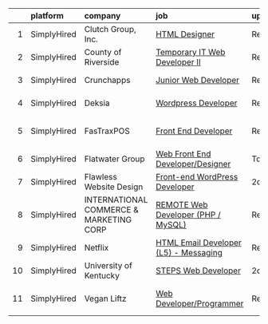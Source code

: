 

|    | platform    | company                                 | job                                                                                                                                                | update_time   | location                  |
|---:|:------------|:----------------------------------------|:---------------------------------------------------------------------------------------------------------------------------------------------------|:--------------|:--------------------------|
|  1 | SimplyHired | Clutch Group, Inc.                      | [HTML Designer](https://www.simplyhired.com/job/rbWyS2s1lR8PI8wlJAG4Urc3jjy6MGcY6m4KIwM_Sgg8Ys7GU24xGw?q=design+developer)                         | Recently      | United States             |
|  2 | SimplyHired | County of Riverside                     | [Temporary IT Web Developer II](https://www.simplyhired.com/job/gfVCqmUW8ALnV3VlbEV5LIXW9RgzlF1S_1lgwQ-bUR0UAPvIz8whcA?q=design+developer)         | Recently      | Riverside, CA             |
|  3 | SimplyHired | Crunchapps                              | [Junior Web Developer](https://www.simplyhired.com/job/WCG3OHgVbBDAUjwPBcN_6NksBp6TgvlNJA5BKtraUn2U_yHM1Ue0Xg?q=design+developer)                  | Recently      | New York, NY              |
|  4 | SimplyHired | Deksia                                  | [Wordpress Developer](https://www.simplyhired.com/job/x0zYKrAkzKBJbLaM4VHlkjR93_fCITe-7IaerdXwn5HvhmBXrp7P8A?q=design+developer)                   | Recently      | Grand Rapids, MI          |
|  5 | SimplyHired | FasTraxPOS                              | [Front End Developer](https://www.simplyhired.com/job/E9zaHzDuYyIAvr2QlHi-siYUk_kAwVB422r73__dLioYPd939bXFeA?q=design+developer)                   | Recently      | Rock Hill, NY +1 location |
|  6 | SimplyHired | Flatwater Group                         | [Web Front End Developer/Designer](https://www.simplyhired.com/job/P14h6EjAy3srZz8EW_UDsd9lLJta3kye7Wnksb7RuCsIXvYHwj_LXg?q=design+developer)      | Today         | United States             |
|  7 | SimplyHired | Flawless Website Design                 | [Front-end WordPress Developer](https://www.simplyhired.com/job/7nUNHBLAjJhH1dtx6Tpj5rvAr71dZrCzzGnJhsgFap7PFK7Ur-NQIw?q=design+developer)         | 2d            | Remote                    |
|  8 | SimplyHired | INTERNATIONAL COMMERCE & MARKETING CORP | [REMOTE Web Developer (PHP / MySQL)](https://www.simplyhired.com/job/XeKTc_t-R0fWZ872UQ7tTA4CTsr_EzfKVR_FB0Z7scCoSEVxe6PztQ?q=design+developer)    | Recently      | Remote +1 location        |
|  9 | SimplyHired | Netflix                                 | [HTML Email Developer (L5) - Messaging](https://www.simplyhired.com/job/1bXVxt5BiO0MD0IViaSIetDkT_fhFoZwnqAbC8nd3-MrVMl4GV84Zg?q=design+developer) | Recently      | Remote                    |
| 10 | SimplyHired | University of Kentucky                  | [STEPS Web Developer](https://www.simplyhired.com/job/EnZc23TPeM_f3sALqTQqXafrWs1JSapuZ4vsIZq_DxXgEBBlLRh57w?q=design+developer)                   | 2d            | Lexington, KY             |
| 11 | SimplyHired | Vegan Liftz                             | [Web Developer/Programmer](https://www.simplyhired.com/job/comrrSzpKsUqUyZP-96UB0-QD6TI7zdZVHs6q1tWKb9L8oBB2-hLMA?q=design+developer)              | Recently      | San Clemente, CA          |